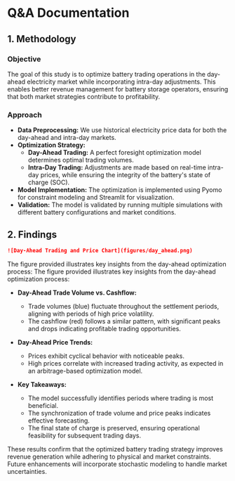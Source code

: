 # Q&A Documentation

## 1. Methodology
### Objective
The goal of this study is to optimize battery trading operations in the day-ahead electricity market while incorporating intra-day adjustments. This enables better revenue management for battery storage operators, ensuring that both market strategies contribute to profitability.

### Approach
- **Data Preprocessing:** We use historical electricity price data for both the day-ahead and intra-day markets.
- **Optimization Strategy:**
  - **Day-Ahead Trading:** A perfect foresight optimization model determines optimal trading volumes.
  - **Intra-Day Trading:** Adjustments are made based on real-time intra-day prices, while ensuring the integrity of the battery's state of charge (SOC).
- **Model Implementation:** The optimization is implemented using Pyomo for constraint modeling and Streamlit for visualization.
- **Validation:** The model is validated by running multiple simulations with different battery configurations and market conditions.

## 2. Findings

```markdown
![Day-Ahead Trading and Price Chart](figures/day_ahead.png)
```

The figure provided illustrates key insights from the day-ahead optimization process:
The figure provided illustrates key insights from the day-ahead optimization process:

- **Day-Ahead Trade Volume vs. Cashflow:**
  - Trade volumes (blue) fluctuate throughout the settlement periods, aligning with periods of high price volatility.
  - The cashflow (red) follows a similar pattern, with significant peaks and drops indicating profitable trading opportunities.
  
- **Day-Ahead Price Trends:**
  - Prices exhibit cyclical behavior with noticeable peaks.
  - High prices correlate with increased trading activity, as expected in an arbitrage-based optimization model.
  
- **Key Takeaways:**
  - The model successfully identifies periods where trading is most beneficial.
  - The synchronization of trade volume and price peaks indicates effective forecasting.
  - The final state of charge is preserved, ensuring operational feasibility for subsequent trading days.

These results confirm that the optimized battery trading strategy improves revenue generation while adhering to physical and market constraints. Future enhancements will incorporate stochastic modeling to handle market uncertainties.

